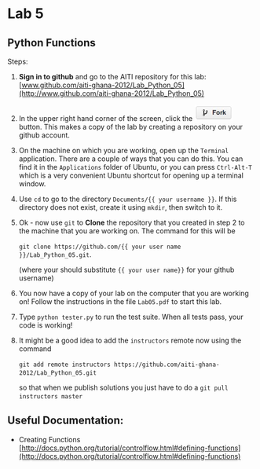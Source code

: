 # Lab 5
## Python Functions

Steps:

 1. __Sign in to github__ and go to the AITI repository for this lab:
    [www.github.com/aiti-ghana-2012/Lab_Python_05](http://www.github.com/aiti-ghana-2012/Lab_Python_05)

 3. In the upper right hand corner of the screen, click the ![Fork](/static/images/github-fork-button.jpg) button.
    This makes a copy of the lab by creating a repository on your github account.

 5. On the machine on which you are working, open up the `Terminal`
    application. There are a couple of ways that you can do this.
    You can find it in the `Applications` folder of Ubuntu, or you
    can press `Ctrl-Alt-T` which is a very convenient Ubuntu shortcut
    for opening up a terminal window.

 6. Use `cd` to go to the directory `Documents/{{ your username }}`. If this directory does not exist, create it
    using `mkdir`, then switch to it.

 4. Ok - now use `git` to __Clone__ the repository that you created in step 2 to the machine that you are working on.
    The command for this will be 

    `git clone https://github.com/{{ your user name }}/Lab_Python_05.git`.
    

    (where your should substitute `{{ your user name}}` for your github username)

 5. You now have a copy of your lab on the computer that you are working on!
    Follow the instructions in the file `Lab05.pdf` to start this lab.

 6. Type `python tester.py` to run the test suite. When all tests pass, your code is working!

 7. It might be a good idea to add the `instructors` remote now using the command
    
    `git add remote instructors https://github.com/aiti-ghana-2012/Lab_Python_05.git`

    so that when we publish solutions you just have to do a `git pull instructors master`




## Useful Documentation:
 - Creating Functions [http://docs.python.org/tutorial/controlflow.html#defining-functions](http://docs.python.org/tutorial/controlflow.html#defining-functions)